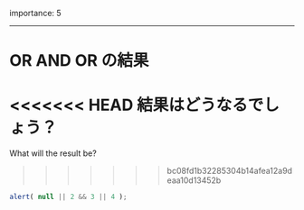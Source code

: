 importance: 5

---

# OR AND OR の結果

<<<<<<< HEAD
結果はどうなるでしょう？
=======
What will the result be?
>>>>>>> bc08fd1b32285304b14afea12a9deaa10d13452b

```js
alert( null || 2 && 3 || 4 );
```
